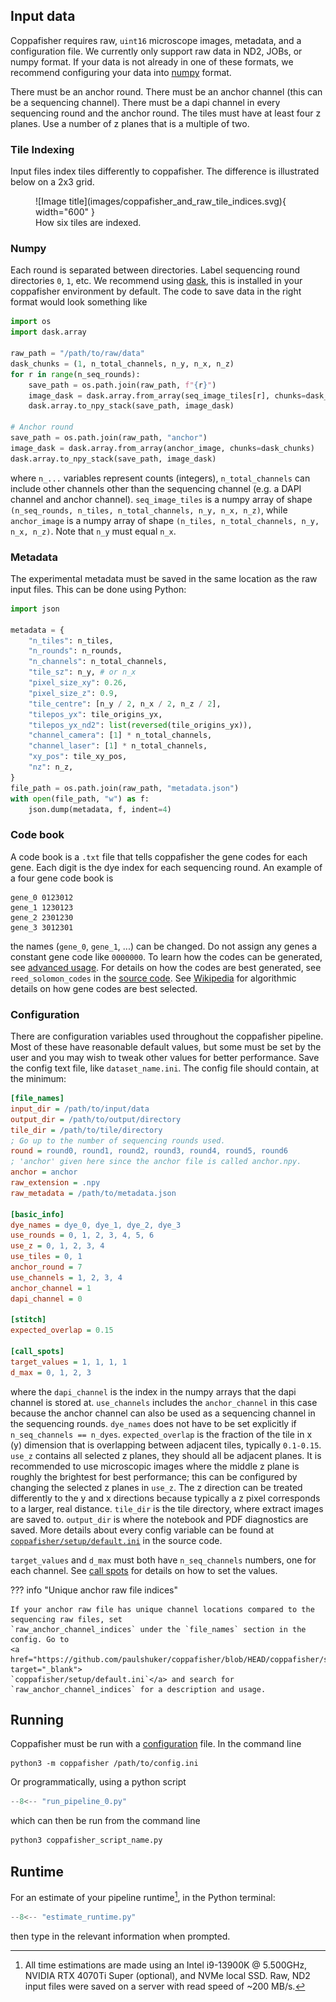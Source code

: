 ## Input data

Coppafisher requires raw, `uint16` microscope images, metadata, and a configuration file. We currently only support raw
data in ND2, JOBs, or numpy format. If your data is not already in one of these formats, we recommend configuring your
data into [numpy](#numpy) format.

There must be an anchor round. There must be an anchor channel (this can be a sequencing channel). There must be a dapi
channel in every sequencing round and the anchor round. The tiles must have at least four z planes. Use a number of z
planes that is a multiple of two.

### Tile Indexing

Input files index tiles differently to coppafisher. The difference is illustrated below on a 2x3 grid.

<figure markdown="span">
  ![Image title](images/coppafisher_and_raw_tile_indices.svg){ width="600" }
  <figcaption>How six tiles are indexed.</figcaption>
</figure>

### Numpy

Each round is separated between directories. Label sequencing round directories `0`, `1`, etc. We recommend using
[dask](https://docs.dask.org), this is installed in your coppafisher environment by default. The code to save data in
the right format would look something like

```python
import os
import dask.array

raw_path = "/path/to/raw/data"
dask_chunks = (1, n_total_channels, n_y, n_x, n_z)
for r in range(n_seq_rounds):
    save_path = os.path.join(raw_path, f"{r}")
    image_dask = dask.array.from_array(seq_image_tiles[r], chunks=dask_chunks)
    dask.array.to_npy_stack(save_path, image_dask)

# Anchor round
save_path = os.path.join(raw_path, "anchor")
image_dask = dask.array.from_array(anchor_image, chunks=dask_chunks)
dask.array.to_npy_stack(save_path, image_dask)
```

where `n_...` variables represent counts (integers), `n_total_channels` can include other channels other than the
sequencing channel (e.g. a DAPI channel and anchor channel). `seq_image_tiles` is a numpy array of shape
`(n_seq_rounds, n_tiles, n_total_channels, n_y, n_x, n_z)`, while `anchor_image` is a numpy array of shape
`(n_tiles, n_total_channels, n_y, n_x, n_z)`. Note that `n_y` must equal `n_x`.


### Metadata

The experimental metadata must be saved in the same location as the raw input files. This can be done using Python:

```python
import json

metadata = {
    "n_tiles": n_tiles,
    "n_rounds": n_rounds,
    "n_channels": n_total_channels,
    "tile_sz": n_y, # or n_x
    "pixel_size_xy": 0.26,
    "pixel_size_z": 0.9,
    "tile_centre": [n_y / 2, n_x / 2, n_z / 2],
    "tilepos_yx": tile_origins_yx,
    "tilepos_yx_nd2": list(reversed(tile_origins_yx)),
    "channel_camera": [1] * n_total_channels,
    "channel_laser": [1] * n_total_channels,
    "xy_pos": tile_xy_pos,
    "nz": n_z,
}
file_path = os.path.join(raw_path, "metadata.json")
with open(file_path, "w") as f:
    json.dump(metadata, f, indent=4)
```

### Code book

A code book is a `.txt` file that tells coppafisher the gene codes for each gene. Each digit is the dye index for each
sequencing round. An example of a four gene code book is

```text
gene_0 0123012
gene_1 1230123
gene_2 2301230
gene_3 3012301
```

the names (`gene_0`, `gene_1`, ...) can be changed. Do not assign any genes a constant gene code like `0000000`. To
learn how the codes can be generated, see [advanced usage](advanced_usage.md#generate-gene-codes). For details on how
the codes are best generated, see `reed_solomon_codes` in the
[source code](https://github.com/paulshuker/coppafisher/blob/HEAD/coppafisher/utils/base.py). See
[Wikipedia](https://en.wikipedia.org/wiki/Reed%E2%80%93Solomon_error_correction) for algorithmic details on how gene
codes are best selected.

### Configuration

There are configuration variables used throughout the coppafisher pipeline. Most of these have reasonable default
values, but some must be set by the user and you may wish to tweak other values for better performance. Save the config
text file, like `dataset_name.ini`. The config file should contain, at the minimum:

```ini
[file_names]
input_dir = /path/to/input/data
output_dir = /path/to/output/directory
tile_dir = /path/to/tile/directory
; Go up to the number of sequencing rounds used.
round = round0, round1, round2, round3, round4, round5, round6
; 'anchor' given here since the anchor file is called anchor.npy.
anchor = anchor
raw_extension = .npy
raw_metadata = /path/to/metadata.json

[basic_info]
dye_names = dye_0, dye_1, dye_2, dye_3
use_rounds = 0, 1, 2, 3, 4, 5, 6
use_z = 0, 1, 2, 3, 4
use_tiles = 0, 1
anchor_round = 7
use_channels = 1, 2, 3, 4
anchor_channel = 1
dapi_channel = 0

[stitch]
expected_overlap = 0.15

[call_spots]
target_values = 1, 1, 1, 1
d_max = 0, 1, 2, 3
```

where the `dapi_channel` is the index in the numpy arrays that the dapi channel is stored at. `use_channels` includes
the `anchor_channel` in this case because the anchor channel can also be used as a sequencing channel in the sequencing
rounds. `dye_names` does not have to be set explicitly if `n_seq_channels == n_dyes`. `expected_overlap` is the fraction
of the tile in x (y) dimension that is overlapping between adjacent tiles, typically `0.1-0.15`. `use_z` contains all
selected z planes, they should all be adjacent planes. It is recommended to use microscopic images where the middle z
plane is roughly the brightest for best performance; this can be configured by changing the selected z planes in
`use_z`. The z direction can be treated differently to the y and x directions because typically a z pixel corresponds to
a larger, real distance. `tile_dir` is the tile directory, where extract images are saved to. `output_dir` is where the
notebook and PDF diagnostics are saved. More details about every config variable can be found at
<a href="https://github.com/paulshuker/coppafisher/blob/HEAD/coppafisher/setup/default.ini" target="_blank">
`coppafisher/setup/default.ini`</a> in the source code.

`target_values` and `d_max` must both have `n_seq_channels` numbers, one for each channel. See
[call spots](call_spots.md#4-round-and-channel-normalisation) for details on how to set the values.

??? info "Unique anchor raw file indices"

    If your anchor raw file has unique channel locations compared to the sequencing raw files, set
    `raw_anchor_channel_indices` under the `file_names` section in the config. Go to
    <a href="https://github.com/paulshuker/coppafisher/blob/HEAD/coppafisher/setup/default.ini" target="_blank">
    `coppafisher/setup/default.ini`</a> and search for `raw_anchor_channel_indices` for a description and usage.

## Running

Coppafisher must be run with a [configuration](#configuration) file. In the command line

```terminal
python3 -m coppafisher /path/to/config.ini
```

Or programmatically, using a python script

```py
--8<-- "run_pipeline_0.py"
```

which can then be run from the command line

```bash
python3 coppafisher_script_name.py
```

## Runtime

For an estimate of your pipeline runtime[^1], in the Python terminal:

```python
--8<-- "estimate_runtime.py"
```

then type in the relevant information when prompted.


[^1]:
    All time estimations are made using an Intel i9-13900K @ 5.500GHz, NVIDIA RTX 4070Ti Super (optional), and NVMe
    local SSD. Raw, ND2 input files were saved on a server with read speed of ~200 MB/s.
